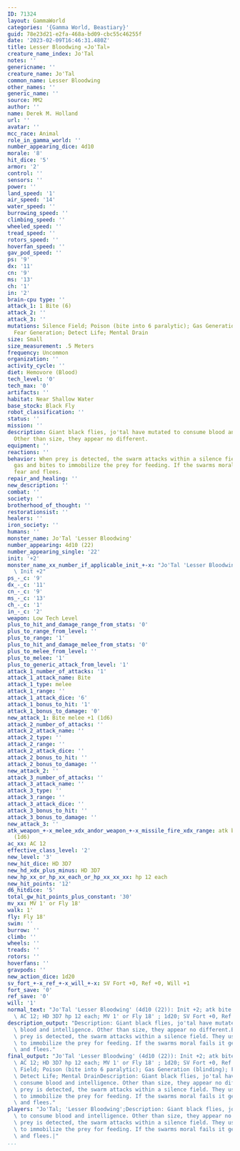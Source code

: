 ```yaml
---
ID: 71324
layout: GammaWorld
categories: '{Gamma World, Beastiary}'
guid: 78e23d21-e2fa-468a-bd09-cbc55c46255f
date: '2023-02-09T16:46:31.480Z'
title: Lesser Bloodwing «Jo'Tal»
creature_name_index: Jo'Tal
notes: ''
genericname: ''
creature_name: Jo'Tal
common_name: Lesser Bloodwing
other_names: ''
generic_name: ''
source: MM2
author: ''
name: Derek M. Holland
url: ''
avatar: ''
mcc_race: Animal
role_in_gamma_world: ''
number_appearing_dice: 4d10
morale: '8'
hit_dice: '5'
armor: '2'
control: ''
sensors: ''
power: ''
land_speed: '1'
air_speed: '14'
water_speed: ''
burrowing_speed: ''
climbing_speed: ''
wheeled_speed: ''
tread_speed: ''
rotors_speed: ''
hoverfan_speed: ''
gav_pod_speed: ''
ps: '9'
dx: '11'
cn: '9'
ms: '13'
ch: '1'
in: '2'
brain-cpu type: ''
attack_1: 1 Bite (6)
attack_2: ''
attack_3: ''
mutations: Silence Field; Poison (bite into 6 paralytic); Gas Generation (blinding);
  Fear Generation; Detect Life; Mental Drain
size: Small
size_measurement: .5 Meters
frequency: Uncommon
organization: ''
activity_cycle: ''
diet: Hemovore (Blood)
tech_level: '0'
tech_max: '0'
artifacts: ''
habitat: Near Shallow Water
base_stock: Black Fly
robot_classification: ''
status: ''
mission: ''
description: Giant black flies, jo'tal have mutated to consume blood and intelligence.
  Other than size, they appear no different.
equipment: ''
reactions: ''
behavior: When prey is detected, the swarm attacks within a silence field. They use
  gas and bites to immobilize the prey for feeding. If the swarms moral fails it generates
  fear and flees.
repair_and_healing: ''
new_description: ''
combat: ''
society: ''
brotherhood_of_thought: ''
restorationsist: ''
healers: ''
iron_society: ''
humans: ''
monster_name: Jo'Tal 'Lesser Bloodwing'
number_appearing: 4d10 (22)
number_appearing_single: '22'
init: '+2'
monster_name_xx_number_if_applicable_init_+-x: "Jo'Tal 'Lesser Bloodwing' (4d10 (22)):\
  \ Init +2"
ps_-_c: '9'
dx_-_c: '11'
cn_-_c: '9'
ms_-_c: '13'
ch_-_c: '1'
in_-_c: '2'
weapon: Low Tech Level
plus_to_hit_and_damage_range_from_stats: '0'
plus_to_range_from_level: ''
plus_to_range: '1'
plus_to_hit_and_damage_melee_from_stats: '0'
plus_to_melee_from_level: ''
plus_to_melee: '1'
plus_to_generic_attack_from_level: '1'
attack_1_number_of_attacks: '1'
attack_1_attack_name: Bite
attack_1_type: melee
attack_1_range: ''
attack_1_attack_dice: '6'
attack_1_bonus_to_hit: '1'
attack_1_bonus_to_damage: '0'
new_attack_1: Bite melee +1 (1d6)
attack_2_number_of_attacks: ''
attack_2_attack_name: ''
attack_2_type: ''
attack_2_range: ''
attack_2_attack_dice: ''
attack_2_bonus_to_hit: ''
attack_2_bonus_to_damage: ''
new_attack_2: ''
attack_3_number_of_attacks: ''
attack_3_attack_name: ''
attack_3_type: ''
attack_3_range: ''
attack_3_attack_dice: ''
attack_3_bonus_to_hit: ''
attack_3_bonus_to_damage: ''
new_attack_3: ''
atk_weapon_+-x_melee_xdx_andor_weapon_+-x_missile_fire_xdx_range: atk bite melee +1
  (1d6)
ac_xx: AC 12
effective_class_level: '2'
new_level: '3'
new_hit_dice: HD 3D7
new_hd_xdx_plus_minus: HD 3D7
new_hp_xx_or_hp_xx_each_or_hp_xx_xx_xx: hp 12 each
new_hit_points: '12'
d6_hitdice: '5'
total_gw_hit_points_plus_constant: '30'
mv_xx: MV 1' or Fly 18'
walk: 1'
fly: Fly 18'
swim: ''
burrow: ''
climb: ''
wheels: ''
treads: ''
rotors: ''
hoverfans: ''
gravpods: ''
new_action_dice: 1d20
sv_fort_+-x_ref_+-x_will_+-x: SV Fort +0, Ref +0, Will +1
fort_save: '0'
ref_save: '0'
will: '1'
normal_text: "Jo'Tal 'Lesser Bloodwing' (4d10 (22)): Init +2; atk bite melee +1 (1d6);\
  \ AC 12; HD 3D7 hp 12 each; MV 1' or Fly 18' ; 1d20; SV Fort +0, Ref +0, Will +1"
description_output: "Description: Giant black flies, jo'tal have mutated to consume\
  \ blood and intelligence. Other than size, they appear no different.Behavior:When\
  \ prey is detected, the swarm attacks within a silence field. They use gas and bites\
  \ to immobilize the prey for feeding. If the swarms moral fails it generates fear\
  \ and flees."
final_output: "Jo'Tal 'Lesser Bloodwing' (4d10 (22)): Init +2; atk bite melee +1 (1d6);\
  \ AC 12; HD 3D7 hp 12 each; MV 1' or Fly 18' ; 1d20; SV Fort +0, Ref +0, Will +1Silence\
  \ Field; Poison (bite into 6 paralytic); Gas Generation (blinding); Fear Generation;\
  \ Detect Life; Mental DrainDescription: Giant black flies, jo'tal have mutated to\
  \ consume blood and intelligence. Other than size, they appear no different.Behavior:When\
  \ prey is detected, the swarm attacks within a silence field. They use gas and bites\
  \ to immobilize the prey for feeding. If the swarms moral fails it generates fear\
  \ and flees."
players: "Jo'Tal; 'Lesser Bloodwing';Description: Giant black flies, jo'tal have mutated\
  \ to consume blood and intelligence. Other than size, they appear no different.Behavior:When\
  \ prey is detected, the swarm attacks within a silence field. They use gas and bites\
  \ to immobilize the prey for feeding. If the swarms moral fails it generates fear\
  \ and flees.|"
...
```


